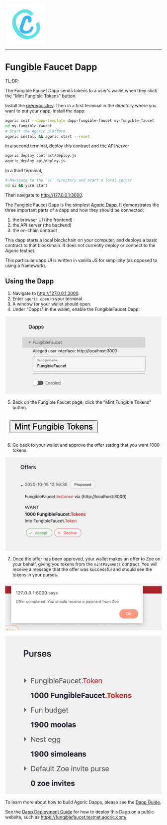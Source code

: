 ![CCLOGO](https://raw.githubusercontent.com/CloutContracts/cloutcontracts.github.io/main/assets/images/c-128x128.png)

---
# Fungible Faucet Dapp

TL;DR:

The Fungible Faucet Dapp sends tokens to a user's wallet when they
click the "Mint Fungible Tokens" button.

Install the [prerequisites](https://agoric.com/documentation/getting-started/before-using-agoric.html). Then in a first terminal in the directory where you want to put your dapp, install the dapp:
```sh
agoric init --dapp-template dapp-fungible-faucet my-fungible-faucet
cd my-fungible-faucet
# Start the Agoric platform
agoric install && agoric start --reset
```

In a second terminal, deploy this contract and the API server
```sh
agoric deploy contract/deploy.js
agoric deploy api/deploy.js
```

In a third terminal, 
```sh
# Navigate to the `ui` directory and start a local server
cd ui && yarn start
```
Then navigate to http://127.0.0.1:3000.

The Fungible Faucet Dapp is the simplest [Agoric
Dapp](https://agoric.com/documentation/dapps/). It
demonstrates the three important parts of
a dapp and how they should be connected:
1. the browser UI (the frontend)
2. the API server (the backend)
3. the on-chain contract

This dapp starts a local
blockchain on your computer, and deploys a basic contract to that
blockchain. It does not currently deploy or connect to the Agoric testnet.

This particular dapp UI is written in vanilla JS for simplicity (as
opposed to using a framework).

## Using the Dapp

1. Navigate to http://127.0.0.1:3000.
2. Enter `agoric open` in your terminal
3. A window for your wallet should open.
4. Under "Dapps" in the wallet, enable the FungibleFaucet Dapp:

![Enable Dapp](./readme-assets/enable-dapp.png)

5. Back on the Fungible Faucet page, click the "Mint Fungible Tokens" button.

![Mint Fungible Tokens](./readme-assets/mint-button.png)

6. Go back to your wallet and approve the offer stating that you want
   1000 tokens. 

![Mint Fungible Tokens](./readme-assets/approve-offer.png) 

7. Once the offer has been approved, your wallet makes an offer to Zoe
   on your behalf, giving you tokens from the `mintPayments` contract.
   You will receive a message that the offer was successful and should
   see the tokens in your purses.

![Offer Completed](./readme-assets/offer-completed.png) 

![Tokens Received](./readme-assets/tokens-received.png) 

To learn more about how to build Agoric Dapps, please see the [Dapp Guide](https://agoric.com/documentation/dapps/).

See the [Dapp Deployment Guide](https://github.com/Agoric/agoric-sdk/wiki/Dapp-Deployment-Guide) for how to deploy this Dapp on a public website, such as https://fungiblefaucet.testnet.agoric.com/
